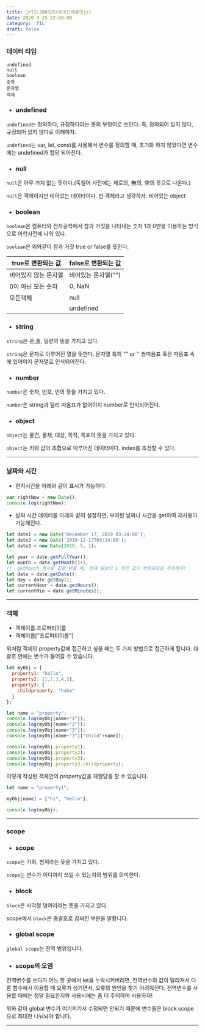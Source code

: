 ```yaml
---
title: 🏃‍♂️TIL200325(위코드레플잇js)
date: 2020-3-25 22:00:00
category: 'TIL'
draft: false
---
```




### 데이터 타입

```
undefined
null
boolean
숫자
문자열
객체
```

- ### undefined

`undefined`는 정의하다, 규정하다라는 뜻의 부정어로 쓰인다. 즉, 정의되어 있지 않다, 규정되어 있지 않다로 이해하자.

`undefined`는 var, let, const를 사용해서 변수를 정의할 때, 초기화 하지 않았다면 변수에는 undefined가 할당 되어진다.

- ### null

`null`은 아무 가치 없는 뜻이다.(독일어 사전에는 제로의, 無의, 空의 뜻으로 나온다.)

`null`은 객체이지만 비어있는 데이터이다. 빈 객체라고 생각하자. 비어있는 object

- ### boolean

`boolean`은 컴퓨터와 전자공학에서 참과 거짓을 나타내는 숫자 1과 0만을 이용하는 방식으로 어학사전에 나와 있다.

`boolean`은 위와같이 참과 거짓 true or false를 뜻한다.

| true로 변환되는 값   | false로 변환되는 값 |
| -------------------- | ------------------- |
| 비어있지 않는 문자열 | 비어있는 문자열("") |
| 0이 아닌 모든 숫자   | 0, NaN              |
| 모든객체             | null                |
|                      | undefined           |

- ### string

`string`은 끈,줄, 일련의 뜻을 가지고 있다.

`string`은 문자로 이루어진 열을 뜻한다. 문자열 특히 "" or '' 쌍따옴표 혹은 따옴표 속에 있어야지 문자열로 인식되어진다.

- ### number

`number`은 숫자, 번호, 번의 뜻을 가지고 있다.

`number`은 string과 달리 따옴표가 없어야지 number로 인식되어진다.

- ### object

`object`는 물건, 물체, 대상, 목적, 목표의 뜻을 가지고 있다.

`object`는 키와 값의 조합으로 이루어진 데이터이다. index를 조정할 수 있다.

---

### 날짜와 시간

- 현지시간을 아래와 같이 표시가 가능하다.

```javascript
var rightNow = new Date();
console.log(rightNow);
```

- 날짜 시간 데이터를 아래와 같이 설정하면, 부여된 날짜나 시간을 get하여 재사용이 가능해진다.

```javascript
let date1 = new Date('December 17, 2019 03:24:00');
let date2 = new Date('2019-12-17T03:24:00');
let date3 = new Date(2019, 5, 1);

let year = date.getFullYear();
let month = date.getMonth()+1;
//	getMonth 함수로 값을 받을 때, 현재 달보다 1 작은 값이 반환되므로 주의하자!
let date = date.getDate();
let day = date.getDay();
let currentHour = date.getHours();
let currentMin = date.getMinutes();
```

---

### 객체

- 객체이름.프로퍼티이름
- 객체이름["프로퍼티이름"]

위처럼 객체의 property값에 접근하고 싶을 때는 두 가지 방법으로 접근하게 됩니다. 대괄호 안에는 변수가 들어갈 수 있습니다. 

```javascript
let myObj = {
  property1: "hello",
  property2: [1,2,3,4,5],
  property3: {
    childproperty: "haha"
  }
};

let name = "property";
console.log(myObj[name+"1"]);
console.log(myObj[name+"2"]);
console.log(myObj[name+"3"]);
console.log(myObj[name+"3"]["child"+name]);

console.log(myObj.property1);
console.log(myObj.property2);
console.log(myObj.property3);
console.log(myObj.property3.childproperty);
```

이렇게 작성된 객체안의  property값을 재할당을 할 수 있습니다.

```javascript
let name = "property1";

myObj[name] = ["hi", "hello"];

console.log(myObj);
```

---

### scope

- ### scope

`scope`는 기회,  범위라는 뜻을 가지고 있다.

`scope`는 변수가 어디까지 쓰일 수 있는지의 범위를 의미한다.

- ### block

`block`은 사각형 덩어리라는 뜻을 가지고 있다.

scope에서 `block`은 중괄호로 감싸진 부분을 말합니다.

- ### global scope

`global scope`는 전역 범위입니다.

- ### scope의 오염

전역변수를 쓰다가 어느 한 곳에서 let을 누락시켜버리면, 전역변수의 값이 달라져서 다른 함수에서 이용할 때 오류가 생기면서, 오류의 원인을 찾기 어려워진다. 전역변수를 사용할 때에는 정말 필요한지와 사용시에는 좀 더 주의하며 사용하자!

위와 같이 global 변수가 여기저기서 수정되면 안되기 때문에 변수들은 block scope으로 최대한 나눠놔야 합니다.

---

